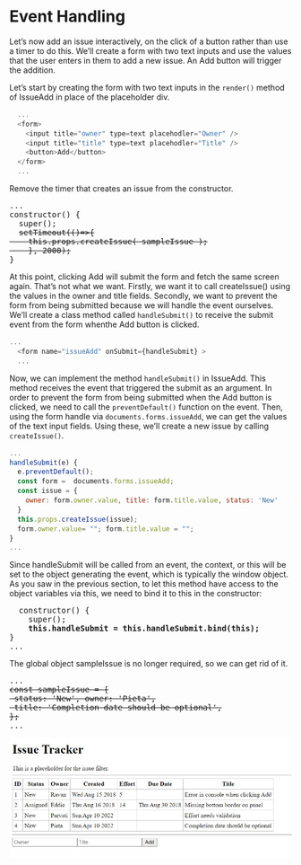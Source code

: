 # Event Handling

Let’s now add an issue interactively, on the click of a button rather than use a timer to do this. We’ll create a form with two text inputs and use the values that the user enters in them to add a new issue. An Add button will trigger the addition.

Let’s start by creating the form with two text inputs in the `render()` method of IssueAdd in place of the placeholder div.

```js
  ...
  <form>
    <input title="owner" type=text placehodler="Owner" />
    <input title="title" type=text placehodler="Title" />
    <button>Add</button>
  </form>
  ...
```

Remove the timer that creates an issue from the constructor.

<pre>
...
constructor() {
  super();
  <del>setTimeout(()=>{
    this.props.createIssue( sampleIssue );
    }, 2000);</del>
}
</pre>

At this point, clicking Add will submit the form and fetch the same screen again. That’s not what we want. Firstly, we want it to call createIssue() using the values in the owner and title fields. Secondly, we want to prevent the form from being submitted because we will handle the event ourselves.
We’ll create a class method called `handleSubmit()` to receive the submit event from the form whenthe Add button is clicked.

```js
...
  <form name="issueAdd" onSubmit={handleSubmit} >
  ...
```

Now, we can implement the method `handleSubmit()` in IssueAdd. This method receives the event that triggered the submit as an argument. In order to prevent the form from being submitted when the Add button is clicked, we need to call the `preventDefault()` function on the event. Then, using the form handle via `documents.forms.issueAdd`, we can get the values of the text input fields. Using these, we’ll create a new issue by calling `createIssue()`.

```js
...
handleSubmit(e) {
  e.preventDefault();
  const form =  documents.forms.issueAdd;
  const issue = {
    owner: form.owner.value, title: form.title.value, status: 'New'
  }
  this.props.createIssue(issue);
  form.owner.value= ""; form.title.value = "";
}
...
```

Since handleSubmit will be called from an event, the context, or this will be set to the object generating the event, which is typically the window object. As you saw in the previous section, to let this method have access to the object variables via this, we need to bind it to this in the constructor:

<pre>
  constructor() {
    super();
    <b>this.handleSubmit = this.handleSubmit.bind(this);</b>
}
...
</pre>

The global object sampleIssue is no longer required, so we can get rid of it.

<pre>
...<del>
const sampleIssue = {
 status: 'New', owner: 'Pieta',
 title: 'Completion date should be optional',
};</del>
...
</pre>

![expected-output](./resources/expected-output.JPG)
